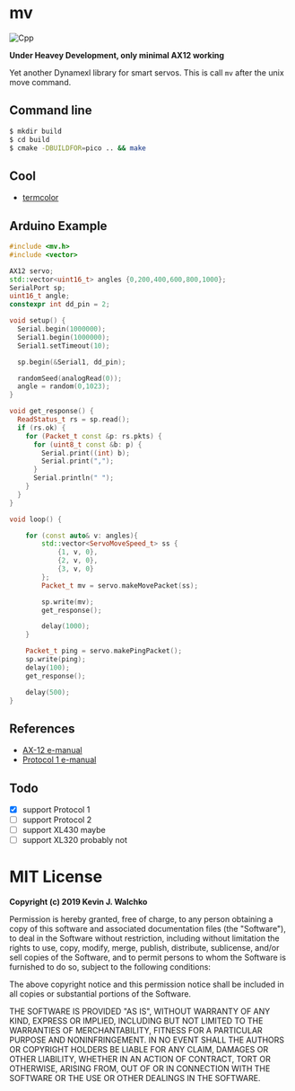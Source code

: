 # mv

![Cpp](https://github.com/MultipedRobotics/mv/workflows/Cpp/badge.svg)

**Under Heavey Development, only minimal AX12 working**

Yet another Dynamexl library for smart servos. This is call `mv` after the
unix move command.

## Command line

```bash
$ mkdir build
$ cd build
$ cmake -DBUILDFOR=pico .. && make
```

## Cool

- [termcolor](https://github.com/ikalnytskyi/termcolor)

## Arduino Example

```cpp
#include <mv.h>
#include <vector>

AX12 servo;
std::vector<uint16_t> angles {0,200,400,600,800,1000};
SerialPort sp;
uint16_t angle;
constexpr int dd_pin = 2;

void setup() {
  Serial.begin(1000000);
  Serial1.begin(1000000);
  Serial1.setTimeout(10);

  sp.begin(&Serial1, dd_pin);

  randomSeed(analogRead(0));
  angle = random(0,1023);
}

void get_response() {
  ReadStatus_t rs = sp.read();
  if (rs.ok) {
    for (Packet_t const &p: rs.pkts) {
      for (uint8_t const &b: p) {
        Serial.print((int) b);
        Serial.print(",");
      }
      Serial.println(" ");
    }
  }
}

void loop() {

    for (const auto& v: angles){
        std::vector<ServoMoveSpeed_t> ss {
            {1, v, 0},
            {2, v, 0},
            {3, v, 0}
        };
        Packet_t mv = servo.makeMovePacket(ss);

        sp.write(mv);
        get_response();

        delay(1000);
    }

    Packet_t ping = servo.makePingPacket();
    sp.write(ping);
    delay(100);
    get_response();

    delay(500);
}
```

## References

- [AX-12 e-manual](https://emanual.robotis.com/docs/en/dxl/ax/ax-12a/)
- [Protocol 1 e-manual](https://emanual.robotis.com/docs/en/dxl/protocol1/)

## Todo

- [x] support Protocol 1
- [ ] support Protocol 2
- [ ] support XL430 maybe
- [ ] support XL320 probably not

# MIT License

**Copyright (c) 2019 Kevin J. Walchko**

Permission is hereby granted, free of charge, to any person obtaining a copy
of this software and associated documentation files (the "Software"), to deal
in the Software without restriction, including without limitation the rights
to use, copy, modify, merge, publish, distribute, sublicense, and/or sell
copies of the Software, and to permit persons to whom the Software is
furnished to do so, subject to the following conditions:

The above copyright notice and this permission notice shall be included in all
copies or substantial portions of the Software.

THE SOFTWARE IS PROVIDED "AS IS", WITHOUT WARRANTY OF ANY KIND, EXPRESS OR
IMPLIED, INCLUDING BUT NOT LIMITED TO THE WARRANTIES OF MERCHANTABILITY,
FITNESS FOR A PARTICULAR PURPOSE AND NONINFRINGEMENT. IN NO EVENT SHALL THE
AUTHORS OR COPYRIGHT HOLDERS BE LIABLE FOR ANY CLAIM, DAMAGES OR OTHER
LIABILITY, WHETHER IN AN ACTION OF CONTRACT, TORT OR OTHERWISE, ARISING FROM,
OUT OF OR IN CONNECTION WITH THE SOFTWARE OR THE USE OR OTHER DEALINGS IN THE
SOFTWARE.
